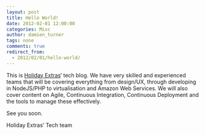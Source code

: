 ```yaml
---
layout: post
title: Hello World!
date: 2012-02-01 12:00:00
categories: Misc
author: damien_turner
tags: none
comments: true
redirect_from:
  - 2012/02/01/hello-world/
---
```


This is [Holiday Extras](http://www.holidayextras.co.uk)‘ tech blog. We have very skilled and experienced teams that will be covering everything from design/UX, through developing in NodeJS/PHP to virtualisation and Amazon Web Services.  We will also cover content on Agile, Continuous Integration, Continuous  Deployment and the tools to manage these effectively.

See you soon.

Holiday Extras’ Tech team